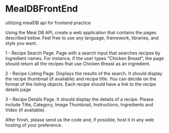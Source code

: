 # MealDBFrontEnd
utilizing mealDB api for frontend practice

Using the Meal DB API, create a web application that contains the pages described below. Feel free to use any language, framework, libraries, and style you want.

1 - Recipe Search Page. Page with a search input that searches recipes by ingredient names. For instance, if the user types "Chicken Breast", the page should return all the recipes that use Chicken Breast as an ingredient.

2 - Recipe Listing Page. Displays the results of the search. It should display the recipe thumbnail (if available) and recipe title. You can decide on the format of the listing objects. Each recipe should have a link to the recipe details page

3 - Recipe Details Page. It should display the details of a recipe. Please include Title, Category, Image Thumbnail, Instructions, Ingredients and Video (if available).

After finish, please send us the code and, if possible, host it in any web hosting of your preference.

